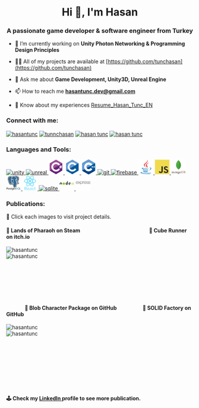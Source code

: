 <h1 align="center">Hi 👋, I'm Hasan</h1>
<h3 align="center">A passionate game developer & software engineer from Turkey</h3>

- 🔭 I’m currently working on **Unity Photon Networking & Programming Design Principles**

- 👨‍💻 All of my projects are available at [https://github.com/tunchasan](https://github.com/tunchasan)

- 💬 Ask me about **Game Development, Unity3D, Unreal Engine**

- 📫 How to reach me **hasantunc.dev@gmail.com**

- 📄 Know about my experiences [Resume_Hasan_Tunc_EN](https://github.com/tunchasan/tunchasan/files/8583549/Resume_Hasan_Tunc_EN.pdf)

<h3 align="left">Connect with me:</h3>
<p align="left">
<a href="https://linkedin.com/in/hasantunc" target="blank"><img align="center" src="https://raw.githubusercontent.com/rahuldkjain/github-profile-readme-generator/master/src/images/icons/Social/linked-in-alt.svg" alt="hasantunc" height="30" width="40" /></a>
<a href="https://instagram.com/tunnchasan" target="blank"><img align="center" src="https://raw.githubusercontent.com/rahuldkjain/github-profile-readme-generator/master/src/images/icons/Social/instagram.svg" alt="tunnchasan" height="30" width="40" /></a>
<a href="https://www.youtube.com/channel/UCwX_MY1qJwZwEh9z1I80uzA" target="blank"><img align="center" src="https://raw.githubusercontent.com/rahuldkjain/github-profile-readme-generator/master/src/images/icons/Social/youtube.svg" alt="hasan tunc" height="30" width="40" /></a>
<a href="https://hasan-tunc.itch.io" target="blank"><img align="center" src="https://user-images.githubusercontent.com/39636292/165754901-b574a8b3-58d4-4c10-9a08-982ae089ecc2.png" alt="hasan tunc" height="40" width="40" /></a>
</p>

<h3 align="left">Languages and Tools:</h3>
<p align="left"> 
    <a href="https://unity.com/" target="_blank" rel="noreferrer"> <img src="https://user-images.githubusercontent.com/39636292/165769742-c31d8302-7868-4845-82e9-4ea5ec282fd3.png" alt="unity" width="44" height="44"/> </a> 
  <a href="https://unrealengine.com/" target="_blank" rel="noreferrer"> <img src="https://user-images.githubusercontent.com/39636292/165765397-aabb0f4b-e317-4d3d-82dd-eb43e71ac467.png" alt="unreal" width="38" height="38"/> </a>
  <a href="https://www.w3schools.com/cs/" target="_blank" rel="noreferrer"> <img src="https://raw.githubusercontent.com/devicons/devicon/master/icons/csharp/csharp-original.svg" alt="csharp" width="40" height="40"/> </a> 
  <a href="https://www.cprogramming.com/" target="_blank" rel="noreferrer"> <img src="https://raw.githubusercontent.com/devicons/devicon/master/icons/c/c-original.svg" alt="c" width="40" height="40"/> </a> 
  <a href="https://www.w3schools.com/cpp/" target="_blank" rel="noreferrer"> <img src="https://raw.githubusercontent.com/devicons/devicon/master/icons/cplusplus/cplusplus-original.svg" alt="cplusplus" width="40" height="40"/> </a> 
 <a href="https://git-scm.com/" target="_blank" rel="noreferrer"> <img src="https://www.vectorlogo.zone/logos/git-scm/git-scm-icon.svg" alt="git" width="40" height="40"/> </a> 
  <a href="https://firebase.google.com/" target="_blank" rel="noreferrer"> <img src="https://www.vectorlogo.zone/logos/firebase/firebase-icon.svg" alt="firebase" width="40" height="40"/> </a> 
  <a href="https://www.java.com" target="_blank" rel="noreferrer"> <img src="https://raw.githubusercontent.com/devicons/devicon/master/icons/java/java-original.svg" alt="java" width="40" height="40"/> </a> 
  <a href="https://developer.mozilla.org/en-US/docs/Web/JavaScript" target="_blank" rel="noreferrer"> <img src="https://raw.githubusercontent.com/devicons/devicon/master/icons/javascript/javascript-original.svg" alt="javascript" width="40" height="40"/> </a> 
  <a href="https://www.mongodb.com/" target="_blank" rel="noreferrer"> <img src="https://raw.githubusercontent.com/devicons/devicon/master/icons/mongodb/mongodb-original-wordmark.svg" alt="mongodb" width="40" height="40"/> </a> 
  <a href="https://www.postgresql.org" target="_blank" rel="noreferrer"> <img src="https://raw.githubusercontent.com/devicons/devicon/master/icons/postgresql/postgresql-original-wordmark.svg" alt="postgresql" width="40" height="40"/> </a> 
  <a href="https://reactjs.org/" target="_blank" rel="noreferrer"> <img src="https://raw.githubusercontent.com/devicons/devicon/master/icons/react/react-original-wordmark.svg" alt="react" width="40" height="40"/> </a> 
  <a href="https://www.sqlite.org/" target="_blank" rel="noreferrer"> <img src="https://www.vectorlogo.zone/logos/sqlite/sqlite-icon.svg" alt="sqlite" width="40" height="40"/> </a>
  <a href="https://nodejs.org" target="_blank" rel="noreferrer"> <img src="https://raw.githubusercontent.com/devicons/devicon/master/icons/nodejs/nodejs-original-wordmark.svg" alt="nodejs" width="40" height="40"/> </a> 
  <a href="https://expressjs.com" target="_blank" rel="noreferrer"> <img src="https://raw.githubusercontent.com/devicons/devicon/master/icons/express/express-original-wordmark.svg" alt="express" width="40" height="40"/> </a> 
</p>

<h3 align="left">Publications:</h3>
📌 Click each images to visit project details.
<h4>🌟 Lands of Pharaoh on Steam
&nbsp;&nbsp;&nbsp;&nbsp;&nbsp;&nbsp;&nbsp;&nbsp;&nbsp;&nbsp;&nbsp;&nbsp;&nbsp;&nbsp;&nbsp;&nbsp;&nbsp;&nbsp;&nbsp;&nbsp;&nbsp;&nbsp;&nbsp;&nbsp;&nbsp;&nbsp;&nbsp;
&nbsp;&nbsp;&nbsp;&nbsp;&nbsp;&nbsp;&nbsp;&nbsp;&nbsp;&nbsp;&nbsp;&nbsp;&nbsp;&nbsp;&nbsp;&nbsp;&nbsp;&nbsp;&nbsp;&nbsp;&nbsp;&nbsp;&nbsp;&nbsp;&nbsp;&nbsp;
🌟 Cube Runner on itch.io</h4>
<a href="https://store.steampowered.com/app/1174200/Lands_of_Pharaoh_Episode_1/" target="blank"><img align="left" src="https://user-images.githubusercontent.com/39636292/180702417-77149ae9-2e5e-4038-8cd0-2ab3a0a3e31f.png" alt="hasantunc" width="400" /></a>

<a href="https://imafirehazard.itch.io/cube-runner" target="blank"><img align="left" src="https://user-images.githubusercontent.com/39636292/180701250-b975dd6e-1167-4153-88cc-d7be6ba479d0.png" alt="hasantunc" width="400" /></a>

<br></br><br></br><br></br><br></br>

<h4 align="left">&nbsp;&nbsp;&nbsp;&nbsp;&nbsp;&nbsp;&nbsp;&nbsp;&nbsp;&nbsp;&nbsp;&nbsp;&nbsp;&nbsp;&nbsp;🌟 Blob Character Package on GitHub
&nbsp;&nbsp;&nbsp;&nbsp;&nbsp;&nbsp;&nbsp;&nbsp;&nbsp;&nbsp;&nbsp;&nbsp;&nbsp;&nbsp;&nbsp;&nbsp;&nbsp;&nbsp;&nbsp;
🌟 SOLID Factory on GitHub
</h4>
<a href="https://github.com/tunchasan/Blob-Character-Creator" target="blank"><img align="left" src="https://user-images.githubusercontent.com/39636292/179392207-a666503c-a23f-499a-83fe-076851d81d30.png" alt="hasantunc" width="400" /></a>

<a href="https://github.com/tunchasan/SOLID-Factory" target="blank"><img align="left" src="https://user-images.githubusercontent.com/39636292/179392400-8c5a43a7-d447-4d1b-9170-b950e4fc7e2e.jpg" alt="hasantunc" width="400" /></a>
<br></br><br></br><br></br><br></br><br></br>
<h4>🕹️ Check my <a href="https://www.linkedin.com/in/hasantunc/" target="blank"> LinkedIn </a> profile to see more publication. </h4>
